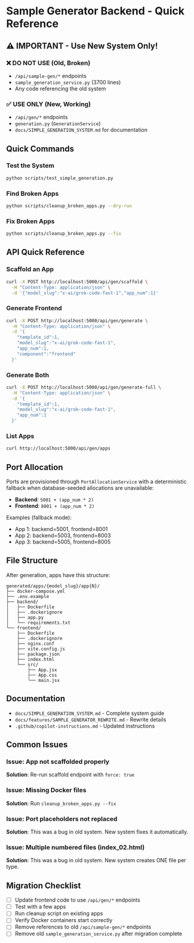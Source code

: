 # Sample Generator Backend - Quick Reference

## ⚠️ IMPORTANT - Use New System Only!

### ❌ DO NOT USE (Old, Broken)
- `/api/sample-gen/*` endpoints
- `sample_generation_service.py` (3700 lines)
- Any code referencing the old system

### ✅ USE ONLY (New, Working)
- `/api/gen/*` endpoints
- `generation.py` (`GenerationService`)
- `docs/SIMPLE_GENERATION_SYSTEM.md` for documentation

## Quick Commands

### Test the System
```bash
python scripts/test_simple_generation.py
```

### Find Broken Apps
```bash
python scripts/cleanup_broken_apps.py --dry-run
```

### Fix Broken Apps
```bash
python scripts/cleanup_broken_apps.py --fix
```

## API Quick Reference

### Scaffold an App
```bash
curl -X POST http://localhost:5000/api/gen/scaffold \
  -H "Content-Type: application/json" \
  -d '{"model_slug":"x-ai/grok-code-fast-1","app_num":1}'
```

### Generate Frontend
```bash
curl -X POST http://localhost:5000/api/gen/generate \
  -H "Content-Type: application/json" \
  -d '{
    "template_id":1,
    "model_slug":"x-ai/grok-code-fast-1",
    "app_num":1,
    "component":"frontend"
  }'
```

### Generate Both
```bash
curl -X POST http://localhost:5000/api/gen/generate-full \
  -H "Content-Type: application/json" \
  -d '{
    "template_id":1,
    "model_slug":"x-ai/grok-code-fast-1",
    "app_num":1
  }'
```

### List Apps
```bash
curl http://localhost:5000/api/gen/apps
```

## Port Allocation

Ports are provisioned through `PortAllocationService` with a deterministic
fallback when database-seeded allocations are unavailable:
- **Backend**: `5001 + (app_num * 2)`
- **Frontend**: `8001 + (app_num * 2)`

Examples (fallback mode):
- App 1: backend=5001, frontend=8001
- App 2: backend=5003, frontend=8003
- App 3: backend=5005, frontend=8005

## File Structure

After generation, apps have this structure:
```
generated/apps/{model_slug}/app{N}/
├── docker-compose.yml
├── .env.example
├── backend/
│   ├── Dockerfile
│   ├── .dockerignore
│   ├── app.py
│   └── requirements.txt
└── frontend/
    ├── Dockerfile
    ├── .dockerignore
    ├── nginx.conf
    ├── vite.config.js
    ├── package.json
    ├── index.html
    └── src/
        ├── App.jsx
        ├── App.css
        └── main.jsx
```

## Documentation

- `docs/SIMPLE_GENERATION_SYSTEM.md` - Complete system guide
- `docs/features/SAMPLE_GENERATOR_REWRITE.md` - Rewrite details
- `.github/copilot-instructions.md` - Updated instructions

## Common Issues

### Issue: App not scaffolded properly
**Solution**: Re-run scaffold endpoint with `force: true`

### Issue: Missing Docker files
**Solution**: Run `cleanup_broken_apps.py --fix`

### Issue: Port placeholders not replaced
**Solution**: This was a bug in old system. New system fixes it automatically.

### Issue: Multiple numbered files (index_02.html)
**Solution**: This was a bug in old system. New system creates ONE file per type.

## Migration Checklist

- [ ] Update frontend code to use `/api/gen/*` endpoints
- [ ] Test with a few apps
- [ ] Run cleanup script on existing apps
- [ ] Verify Docker containers start correctly
- [ ] Remove references to old `/api/sample-gen/*` endpoints
- [ ] Remove old `sample_generation_service.py` after migration complete

